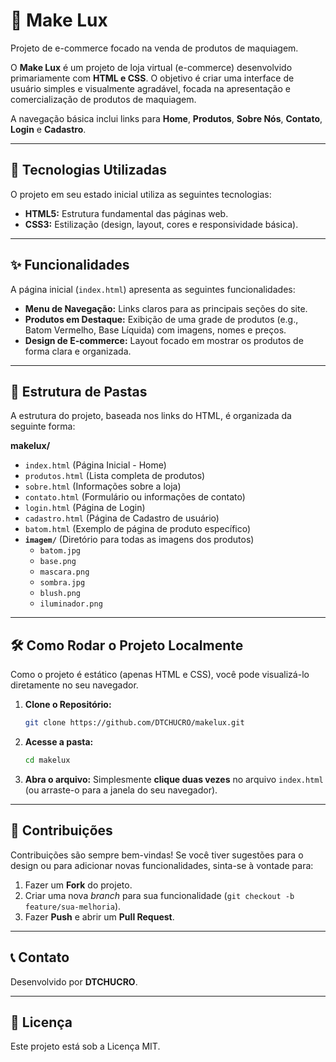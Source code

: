 # 💄 Make Lux

Projeto de e-commerce focado na venda de produtos de maquiagem.

O **Make Lux** é um projeto de loja virtual (e-commerce) desenvolvido primariamente com **HTML e CSS**. O objetivo é criar uma interface de usuário simples e visualmente agradável, focada na apresentação e comercialização de produtos de maquiagem.

A navegação básica inclui links para **Home**, **Produtos**, **Sobre Nós**, **Contato**, **Login** e **Cadastro**.

---

## 🚀 Tecnologias Utilizadas

O projeto em seu estado inicial utiliza as seguintes tecnologias:

* **HTML5:** Estrutura fundamental das páginas web.
* **CSS3:** Estilização (design, layout, cores e responsividade básica).

---

## ✨ Funcionalidades

A página inicial (`index.html`) apresenta as seguintes funcionalidades:

* **Menu de Navegação:** Links claros para as principais seções do site.
* **Produtos em Destaque:** Exibição de uma grade de produtos (e.g., Batom Vermelho, Base Líquida) com imagens, nomes e preços.
* **Design de E-commerce:** Layout focado em mostrar os produtos de forma clara e organizada.

---

## 📂 Estrutura de Pastas

A estrutura do projeto, baseada nos links do HTML, é organizada da seguinte forma:

**makelux/**
* `index.html` (Página Inicial - Home)
* `produtos.html` (Lista completa de produtos)
* `sobre.html` (Informações sobre a loja)
* `contato.html` (Formulário ou informações de contato)
* `login.html` (Página de Login)
* `cadastro.html` (Página de Cadastro de usuário)
* `batom.html` (Exemplo de página de produto específico)
* **`imagem/`** (Diretório para todas as imagens dos produtos)
    * `batom.jpg`
    * `base.png`
    * `mascara.png`
    * `sombra.jpg`
    * `blush.png`
    * `iluminador.png`

---

## 🛠 Como Rodar o Projeto Localmente

Como o projeto é estático (apenas HTML e CSS), você pode visualizá-lo diretamente no seu navegador.

1.  **Clone o Repositório:**
    ```bash
    git clone https://github.com/DTCHUCRO/makelux.git
    ```

2.  **Acesse a pasta:**
    ```bash
    cd makelux
    ```

3.  **Abra o arquivo:**
    Simplesmente **clique duas vezes** no arquivo `index.html` (ou arraste-o para a janela do seu navegador).

---

## 🤝 Contribuições

Contribuições são sempre bem-vindas! Se você tiver sugestões para o design ou para adicionar novas funcionalidades, sinta-se à vontade para:

1.  Fazer um **Fork** do projeto.
2.  Criar uma nova *branch* para sua funcionalidade (`git checkout -b feature/sua-melhoria`).
3.  Fazer **Push** e abrir um **Pull Request**.

---

## 📞 Contato

Desenvolvido por **DTCHUCRO**.

---

## 📝 Licença

Este projeto está sob a Licença MIT.
